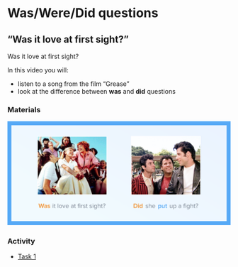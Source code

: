 # Was/Were/Did questions

## “Was it love at first sight?”

Was it love at first sight?

In this video you will:

* listen to a song from the film “Grease” 
* look at the difference between **was** and **did** questions

### Materials

![](.gitbook/assets/8.1.png)

### Activity

* [Task 1](grease-questions.md#home)
